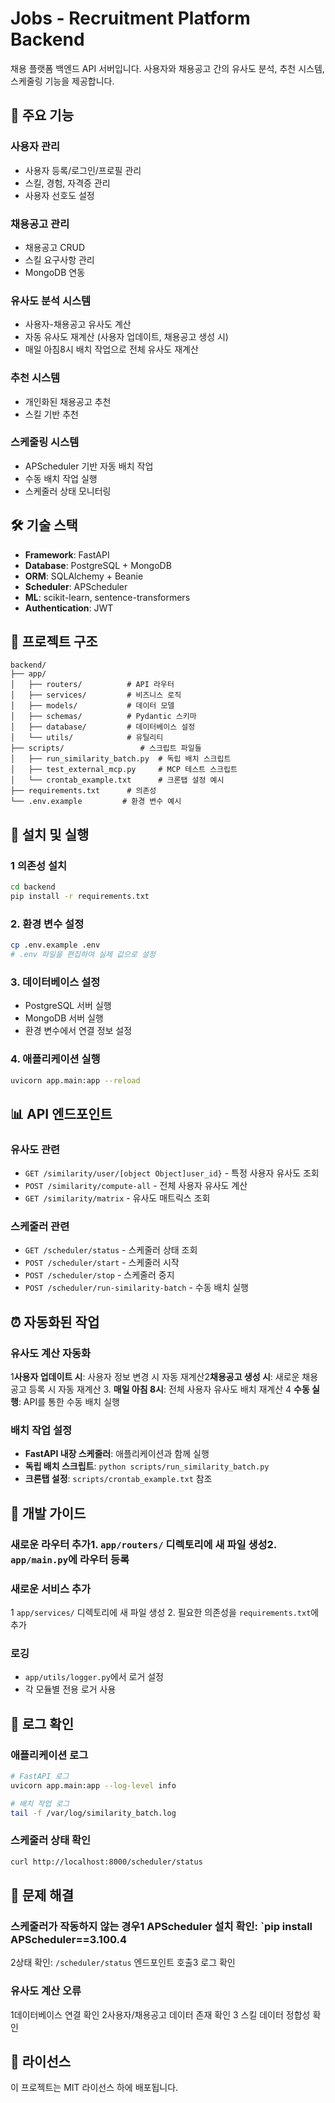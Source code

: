 # Jobs - Recruitment Platform Backend

채용 플랫폼 백엔드 API 서버입니다. 사용자와 채용공고 간의 유사도 분석, 추천 시스템, 스케줄링 기능을 제공합니다.

## 🚀 주요 기능

### 사용자 관리
- 사용자 등록/로그인/프로필 관리
- 스킬, 경험, 자격증 관리
- 사용자 선호도 설정

### 채용공고 관리
- 채용공고 CRUD
- 스킬 요구사항 관리
- MongoDB 연동

### 유사도 분석 시스템
- 사용자-채용공고 유사도 계산
- 자동 유사도 재계산 (사용자 업데이트, 채용공고 생성 시)
- 매일 아침8시 배치 작업으로 전체 유사도 재계산

### 추천 시스템
- 개인화된 채용공고 추천
- 스킬 기반 추천

### 스케줄링 시스템
- APScheduler 기반 자동 배치 작업
- 수동 배치 작업 실행
- 스케줄러 상태 모니터링

## 🛠 기술 스택

- **Framework**: FastAPI
- **Database**: PostgreSQL + MongoDB
- **ORM**: SQLAlchemy + Beanie
- **Scheduler**: APScheduler
- **ML**: scikit-learn, sentence-transformers
- **Authentication**: JWT

## 📁 프로젝트 구조

```
backend/
├── app/
│   ├── routers/          # API 라우터
│   ├── services/         # 비즈니스 로직
│   ├── models/           # 데이터 모델
│   ├── schemas/          # Pydantic 스키마
│   ├── database/         # 데이터베이스 설정
│   └── utils/            # 유틸리티
├── scripts/                 # 스크립트 파일들
│   ├── run_similarity_batch.py  # 독립 배치 스크립트
│   ├── test_external_mcp.py     # MCP 테스트 스크립트
│   └── crontab_example.txt      # 크론탭 설정 예시
├── requirements.txt      # 의존성
└── .env.example         # 환경 변수 예시
```

## 🚀 설치 및 실행

### 1 의존성 설치
```bash
cd backend
pip install -r requirements.txt
```

### 2. 환경 변수 설정
```bash
cp .env.example .env
# .env 파일을 편집하여 실제 값으로 설정
```

### 3. 데이터베이스 설정
- PostgreSQL 서버 실행
- MongoDB 서버 실행
- 환경 변수에서 연결 정보 설정

### 4. 애플리케이션 실행
```bash
uvicorn app.main:app --reload
```

## 📊 API 엔드포인트

### 유사도 관련
- `GET /similarity/user/[object Object]user_id}` - 특정 사용자 유사도 조회
- `POST /similarity/compute-all` - 전체 사용자 유사도 계산
- `GET /similarity/matrix` - 유사도 매트릭스 조회

### 스케줄러 관련
- `GET /scheduler/status` - 스케줄러 상태 조회
- `POST /scheduler/start` - 스케줄러 시작
- `POST /scheduler/stop` - 스케줄러 중지
- `POST /scheduler/run-similarity-batch` - 수동 배치 실행

## ⏰ 자동화된 작업

### 유사도 계산 자동화
1**사용자 업데이트 시**: 사용자 정보 변경 시 자동 재계산2**채용공고 생성 시**: 새로운 채용공고 등록 시 자동 재계산
3. **매일 아침 8시**: 전체 사용자 유사도 배치 재계산
4 **수동 실행**: API를 통한 수동 배치 실행

### 배치 작업 설정
- **FastAPI 내장 스케줄러**: 애플리케이션과 함께 실행
- **독립 배치 스크립트**: `python scripts/run_similarity_batch.py`
- **크론탭 설정**: `scripts/crontab_example.txt` 참조

## 🔧 개발 가이드

### 새로운 라우터 추가1. `app/routers/` 디렉토리에 새 파일 생성2. `app/main.py`에 라우터 등록

### 새로운 서비스 추가
1 `app/services/` 디렉토리에 새 파일 생성
2. 필요한 의존성을 `requirements.txt`에 추가

### 로깅
- `app/utils/logger.py`에서 로거 설정
- 각 모듈별 전용 로거 사용

## 📝 로그 확인

### 애플리케이션 로그
```bash
# FastAPI 로그
uvicorn app.main:app --log-level info

# 배치 작업 로그
tail -f /var/log/similarity_batch.log
```

### 스케줄러 상태 확인
```bash
curl http://localhost:8000/scheduler/status
```

## 🐛 문제 해결

### 스케줄러가 작동하지 않는 경우1 APScheduler 설치 확인: `pip install APScheduler==3.100.4
2상태 확인: `/scheduler/status` 엔드포인트 호출3 로그 확인

### 유사도 계산 오류
1데이터베이스 연결 확인
2사용자/채용공고 데이터 존재 확인
3 스킬 데이터 정합성 확인

## 📄 라이선스

이 프로젝트는 MIT 라이선스 하에 배포됩니다.

